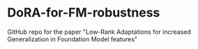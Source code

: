 # DoRA-for-FM-robustness
GitHub repo for the paper "Low-Rank Adaptations for increased Generalization in Foundation Model features"
